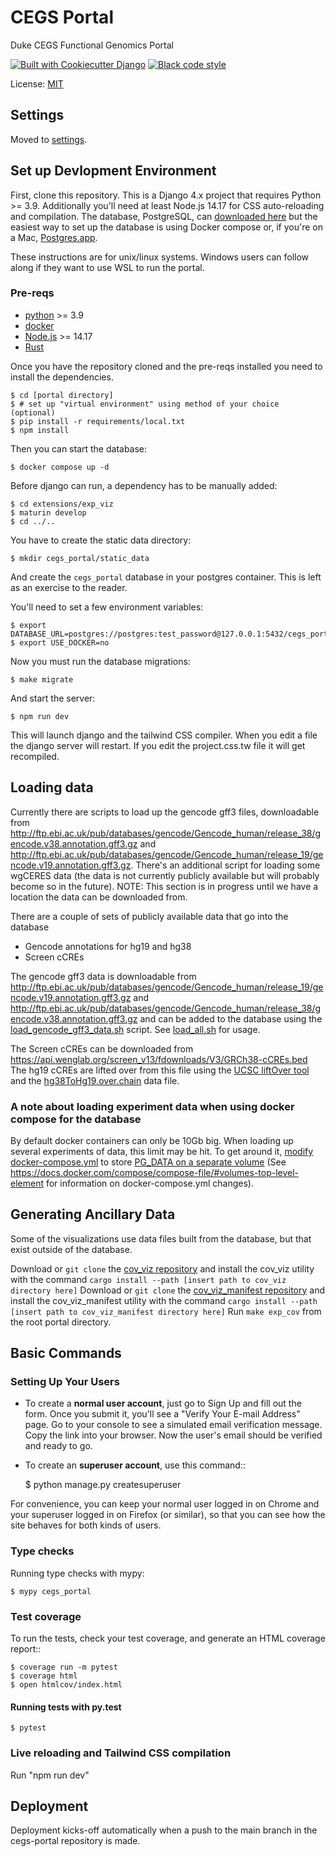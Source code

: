 # CEGS Portal

Duke CEGS Functional Genomics Portal

<a href="https://github.com/pydanny/cookiecutter-django/"><img src="https://img.shields.io/badge/built%20with-Cookiecutter%20Django-ff69b4.svg?logo=cookiecutter" alt="Built with Cookiecutter Django"/></a>
<a href="https://github.com/ambv/black"><img src="https://img.shields.io/badge/code%20style-black-000000.svg" alt="Black code style"/></a>

License: [MIT](LICENSE)

## Settings

Moved to [settings](http://cookiecutter-django.readthedocs.io/en/latest/settings.html).

## Set up Devlopment Environment

First, clone this repository. This is a Django 4.x project that requires Python >= 3.9. Additionally you'll need at least Node.js 14.17 for CSS auto-reloading and compilation. The database, PostgreSQL, can [downloaded here](https://www.postgresql.org/download/) but the easiest way to set up the database is using Docker compose or, if you're on a Mac, [Postgres.app](https://postgresapp.com).

These instructions are for unix/linux systems. Windows users can follow along if they want to use WSL to run the portal.

### Pre-reqs
* [python](https://www.python.org) >= 3.9
* [docker](http://docker.com)
* [Node.js](https://nodejs.dev) >= 14.17
* [Rust](https://www.rust-lang.org)

Once you have the repository cloned and the pre-reqs installed you need to install the dependencies.

    $ cd [portal directory]
    $ # set up "virtual environment" using method of your choice (optional)
    $ pip install -r requirements/local.txt
    $ npm install

Then you can start the database:

    $ docker compose up -d

Before django can run, a dependency has to be manually added:

    $ cd extensions/exp_viz
    $ maturin develop
    $ cd ../..

You have to create the static data directory:

    $ mkdir cegs_portal/static_data

And create the `cegs_portal` database in your postgres container. This is left as an exercise to the reader.

You'll need to set a few environment variables:

    $ export DATABASE_URL=postgres://postgres:test_password@127.0.0.1:5432/cegs_portal
    $ export USE_DOCKER=no

Now you must run the database migrations:

    $ make migrate

And start the server:

    $ npm run dev

This will launch django and the tailwind CSS compiler. When you edit a file the django server will restart. If you edit the project.css.tw file it will get recompiled.

## Loading data

Currently there are scripts to load up the gencode gff3 files, downloadable from http://ftp.ebi.ac.uk/pub/databases/gencode/Gencode_human/release_38/gencode.v38.annotation.gff3.gz and http://ftp.ebi.ac.uk/pub/databases/gencode/Gencode_human/release_19/gencode.v19.annotation.gff3.gz. There's an additional script for loading some wgCERES data (the data is not currently publicly available but will probably become so in the future).
NOTE: This section is in progress until we have a location the data can be downloaded from.

There are a couple of sets of publicly available data that go into the database

* Gencode annotations for hg19 and hg38
* Screen cCREs

The gencode gff3 data is downloadable from http://ftp.ebi.ac.uk/pub/databases/gencode/Gencode_human/release_19/gencode.v19.annotation.gff3.gz and http://ftp.ebi.ac.uk/pub/databases/gencode/Gencode_human/release_38/gencode.v38.annotation.gff3.gz and can be added to the database using the [load_gencode_gff3_data.sh](scripts/data_loading/load_gencode_gff3_data.sh) script. See [load_all.sh](scripts/data_loading/load_all.sh) for usage.

The Screen cCREs can be downloaded from https://api.wenglab.org/screen_v13/fdownloads/V3/GRCh38-cCREs.bed The hg19 cCREs are lifted over from this file using the [UCSC liftOver tool](https://genome.ucsc.edu/goldenPath/help/hgTracksHelp.html#Liftover) and the [hg38ToHg19.over.chain](https://github.com/imbforge/liftover/raw/master/hg38ToHg19.over.chain) data file.

### A note about loading experiment data when using docker compose for the database

By default docker containers can only be 10Gb big. When loading up several experiments of data, this limit may be hit.
To get around it, [modify](https://docs.docker.com/compose/compose-file/#volumes-top-level-element) [docker-compose.yml](docker-compose.yml) to store [PG_DATA on a separate volume](https://github.com/docker-library/docs/blob/master/postgres/README.md#where-to-store-data) (See https://docs.docker.com/compose/compose-file/#volumes-top-level-element for information on docker-compose.yml changes).

## Generating Ancillary Data

Some of the visualizations use data files built from the database, but that exist outside of the database.

Download or `git clone` the [cov_viz repository](https://github.com/ReddyLab/cov_viz) and install the cov_viz utility with the command `cargo install --path [insert path to cov_viz directory here]`
Download or `git clone` the [cov_viz_manifest repository](https://github.com/ReddyLab/cov_viz_manifest) and install the cov_viz_manifest utility with the command `cargo install --path [insert path to cov_viz_manifest directory here]`
Run `make exp_cov` from the root portal directory.

## Basic Commands

### Setting Up Your Users

* To create a **normal user account**, just go to Sign Up and fill out the form. Once you submit it, you'll see a "Verify Your E-mail Address" page. Go to your console to see a simulated email verification message. Copy the link into your browser. Now the user's email should be verified and ready to go.

* To create an **superuser account**, use this command::

    $ python manage.py createsuperuser

For convenience, you can keep your normal user logged in on Chrome and your superuser logged in on Firefox (or similar), so that you can see how the site behaves for both kinds of users.

### Type checks

Running type checks with mypy:

    $ mypy cegs_portal

### Test coverage

To run the tests, check your test coverage, and generate an HTML coverage report::

    $ coverage run -m pytest
    $ coverage html
    $ open htmlcov/index.html

#### Running tests with py.test

    $ pytest

### Live reloading and Tailwind CSS compilation

Run "npm run dev"

## Deployment

Deployment kicks-off automatically when a push to the main branch in the cegs-portal repository is made.
